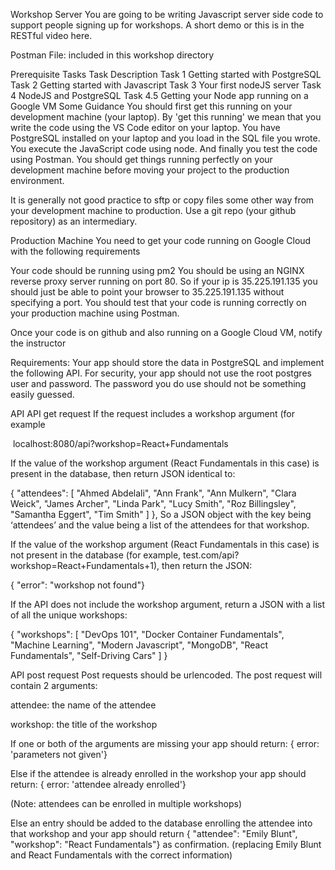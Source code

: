 Workshop Server
You are going to be writing Javascript server side code to support people signing up for workshops. A short demo or this is in the RESTful video here.

Postman File: included in this workshop directory

Prerequisite Tasks
Task	Description
Task 1	Getting started with PostgreSQL
Task 2	Getting started with Javascript
Task 3	Your first nodeJS server
Task 4	NodeJS and PostgreSQL
Task 4.5	Getting your Node app running on a Google VM
Some Guidance
You should first get this running on your development machine (your laptop). By 'get this running' we mean that you write the code using the VS Code editor on your laptop. You have PostgreSQL installed on your laptop and you load in the SQL file you wrote. You execute the JavaScript code using node. And finally you test the code using Postman. You should get things running perfectly on your development machine before moving your project to the production environment.

It is generally not good practice to sftp or copy files some other way from your development machine to production. Use a git repo (your github repository) as an intermediary.

Production Machine
You need to get your code running on Google Cloud with the following requirements

Your code should be running using pm2
You should be using an NGINX reverse proxy server running on port 80. So if your ip is 35.225.191.135 you should just be able to point your browser to 35.225.191.135 without specifying a port.
You should test that your code is running correctly on your production machine using Postman.

Once your code is on github and also running on a Google Cloud VM, notify the instructor

Requirements:
Your app should store the data in PostgreSQL and implement the following API. For security, your app should not use the root postgres user and password. The password you do use should not be something easily guessed.

API
API get request
If the request includes a workshop argument (for example

​ localhost:8080/api?workshop=React+Fundamentals

If the value of the workshop argument (React Fundamentals in this case) is present in the database, then return JSON identical to:

{ "attendees": [ "Ahmed Abdelali", "Ann Frank", "Ann Mulkern", "Clara Weick", "James Archer", "Linda Park", "Lucy Smith", "Roz Billingsley", "Samantha Eggert", "Tim Smith" ] }, So a JSON object with the key being ‘attendees’ and the value being a list of the attendees for that workshop.

If the value of the workshop argument (React Fundamentals in this case) is not present in the database (for example, test.com/api?workshop=React+Fundamentals+1), then return the JSON:

{ "error": "workshop not found"}

If the API does not include the workshop argument, return a JSON with a list of all the unique workshops:


{ "workshops": [
    "DevOps 101",
    "Docker Container Fundamentals",
    "Machine Learning",
    "Modern Javascript",
    "MongoDB",
    "React Fundamentals",
    "Self-Driving Cars"
  ]
}

API post request
Post requests should be urlencoded. The post request will contain 2 arguments:

attendee: the name of the attendee

workshop: the title of the workshop

If one or both of the arguments are missing your app should return: { error: 'parameters not given'}

Else if the attendee is already enrolled in the workshop your app should return: { error: 'attendee already enrolled'}

(Note: attendees can be enrolled in multiple workshops)

Else an entry should be added to the database enrolling the attendee into that workshop and your app should return { "attendee": "Emily Blunt", "workshop": "React Fundamentals"} as confirmation. (replacing Emily Blunt and React Fundamentals with the correct information)
